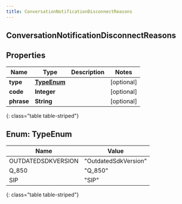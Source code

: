 ```yaml
---
title: ConversationNotificationDisconnectReasons
---
```

## ConversationNotificationDisconnectReasons


## Properties

| Name | Type | Description | Notes |
| ------------ | ------------- | ------------- | ------------- |
| **type** | [**TypeEnum**](#TypeEnum) |  |  [optional] |
| **code** | **Integer** |  |  [optional] |
| **phrase** | **String** |  |  [optional] |
{: class="table table-striped"}


<a name="TypeEnum"></a>

## Enum: TypeEnum

| Name | Value |
| ---- | ----- |
| OUTDATEDSDKVERSION | &quot;OutdatedSdkVersion&quot; |
| Q_850 | &quot;Q_850&quot; |
| SIP | &quot;SIP&quot; |
{: class="table table-striped"}


